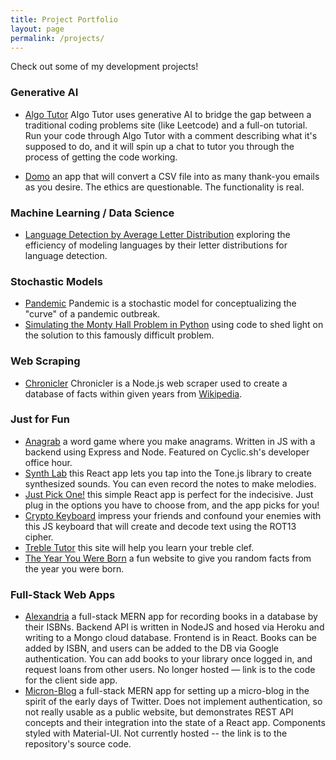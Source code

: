 ```yaml
---
title: Project Portfolio
layout: page
permalink: /projects/
---
```


Check out some of my development projects!

### Generative AI

- [Algo Tutor](https://github.com/ianamo/algo-tutor) Algo Tutor uses generative AI to bridge the gap between a traditional coding problems site (like Leetcode) and a full-on tutorial. Run your code through Algo Tutor with a comment describing what it's supposed to do, and it will spin up a chat to tutor you through the process of getting the code working.

- [Domo](https://github.com/ianamo/domo) an app that will convert a CSV file into as many thank-you emails as you desire. The ethics are questionable. The functionality is real.

### Machine Learning / Data Science

- [Language Detection by Average Letter Distribution](https://github.com/ianamo/language-detection/blob/main/Language%20Detection%20by%20Average%20Letter%20Distribution.ipynb) exploring the efficiency of modeling languages by their letter distributions for language detection.

### Stochastic Models

- [Pandemic](https://github.com/ianamo/pandemic) Pandemic is a stochastic model for conceptualizing the "curve" of a pandemic outbreak.
- [Simulating the Monty Hall Problem in Python](https://medium.com/@ianamo86/simulating-the-monty-hall-problem-in-python-23a5a9611424) using code to shed light on the solution to this famously difficult problem.

### Web Scraping

- [Chronicler](https://github.com/ianamo/chronicler) Chronicler is a Node.js web scraper used to create a database of facts within given years from [Wikipedia](https://en.wikipedia.org/).

### Just for Fun

- [Anagrab](https://busy-erin-macaw-fez.cyclic.app/) a word game where you make anagrams. Written in JS with a backend using Express and Node. Featured on Cyclic.sh's developer office hour.
- [Synth Lab](https://ianamo.github.io/csb-4vcgbm/) this React app lets you tap into the Tone.js library to create synthesized sounds. You can even record the notes to make melodies.
- [Just Pick One!](https://keen-gelato-586da9.netlify.app/) this simple React app is perfect for the indecisive. Just plug in the options you have to choose from, and the app picks for you!
- [Crypto Keyboard](https://ianamo.github.io/old-portfolio/cryptography/index.html) impress your friends and confound your enemies with this JS keyboard that will create and decode text using the ROT13 cipher.
- [Treble Tutor](https://ianamo.github.io/old-portfolio/treble-tutor/index.html) this site will help you learn your treble clef.
- [The Year You Were Born](https://ianamo.github.io/year-you-were-born/) a fun website to give you random facts from the year you were born.

### Full-Stack Web Apps

- [Alexandria](https://github.com/ianamo/alex-client) a full-stack MERN app for recording books in a database by their ISBNs. Backend API is written in NodeJS and hosed via Heroku and writing to a Mongo cloud database. Frontend is in React. Books can be added by ISBN, and users can be added to the DB via Google authentication. You can add books to your library once logged in, and request loans from other users. No longer hosted &mdash; link is to the code for the client side app. 
- [Micron-Blog](https://github.com/ianamo/micron-blog) a full-stack MERN app for setting up a micro-blog in the spirit of the early days of Twitter. Does not implement authentication, so not really usable as a public website, but demonstrates REST API concepts and their integration into the state of a React app. Components styled with Material-UI. Not currently hosted -- the link is to the repository's source code.
